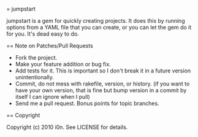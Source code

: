 = jumpstart

jumpstart is a gem for quickly creating projects.
It does this by running options from a YAML file that you can create, or you can let the gem do it for you.
It's dead easy to do.

== Note on Patches/Pull Requests
 
* Fork the project.
* Make your feature addition or bug fix.
* Add tests for it. This is important so I don't break it in a
  future version unintentionally.
* Commit, do not mess with rakefile, version, or history.
  (if you want to have your own version, that is fine but bump version in a commit by itself I can ignore when I pull)
* Send me a pull request. Bonus points for topic branches.

== Copyright

Copyright (c) 2010 i0n. See LICENSE for details.
